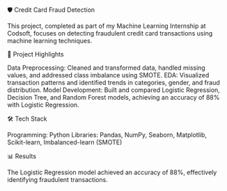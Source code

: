 🛡️ Credit Card Fraud Detection

This project, completed as part of my Machine Learning Internship at Codsoft, focuses on detecting fraudulent credit card transactions using machine learning techniques.

🚀 Project Highlights

Data Preprocessing: Cleaned and transformed data, handled missing values, and addressed class imbalance using SMOTE.
EDA: Visualized transaction patterns and identified trends in categories, gender, and fraud distribution.
Model Development: Built and compared Logistic Regression, Decision Tree, and Random Forest models, achieving an accuracy of 88% with Logistic Regression.

🛠️ Tech Stack

Programming: Python
Libraries: Pandas, NumPy, Seaborn, Matplotlib, Scikit-learn, Imbalanced-learn (SMOTE)

📊 Results

The Logistic Regression model achieved an accuracy of 88%, effectively identifying fraudulent transactions.

